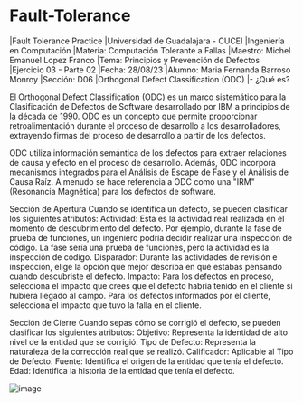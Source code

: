 # Fault-Tolerance
|Fault Tolerance Practice 
|Universidad de Guadalajara - CUCEI
|Ingeniería en Computación
|Materia: Computación Tolerante a Fallas
|Maestro: Michel Emanuel Lopez Franco
|Tema: Principios y Prevención de Defectos
|Ejercicio 03 - Parte 02
|Fecha: 28/08/23
|Alumno: Maria Fernanda Barroso Monroy
|Sección: D06
|Orthogonal Defect Classification (ODC) 
|- ¿Qué es?

El Orthogonal Defect Classification (ODC) es un marco sistemático para la Clasificación de Defectos de Software desarrollado por IBM a principios de la década de 1990. ODC es un concepto que permite proporcionar retroalimentación durante el proceso de desarrollo a los desarrolladores, extrayendo firmas del proceso de desarrollo a partir de los defectos.

ODC utiliza información semántica de los defectos para extraer relaciones de causa y efecto en el proceso de desarrollo. Además, ODC incorpora mecanismos integrados para el Análisis de Escape de Fase y el Análisis de Causa Raíz. A menudo se hace referencia a ODC como una "IRM" (Resonancia Magnética) para los defectos de software.

Sección de Apertura
Cuando se identifica un defecto, se pueden clasificar los siguientes atributos:
Actividad: Esta es la actividad real realizada en el momento de descubrimiento del defecto. Por ejemplo, durante la fase de prueba de funciones, un ingeniero podría decidir realizar una inspección de código. La fase sería una prueba de funciones, pero la actividad es la inspección de código.
Disparador: Durante las actividades de revisión e inspección, elige la opción que mejor describa en qué estabas pensando cuando descubriste el defecto.
Impacto: Para los defectos en proceso, selecciona el impacto que crees que el defecto habría tenido en el cliente si hubiera llegado al campo. Para los defectos informados por el cliente, selecciona el impacto que tuvo la falla en el cliente.

Sección de Cierre
Cuando sepas cómo se corrigió el defecto, se pueden clasificar los siguientes atributos:
Objetivo: Representa la identidad de alto nivel de la entidad que se corrigió.
Tipo de Defecto: Representa la naturaleza de la corrección real que se realizó.
Calificador: Aplicable al Tipo de Defecto.
Fuente: Identifica el origen de la entidad que tenía el defecto.
Edad: Identifica la historia de la entidad que tenía el defecto.

![image](https://github.com/feybm2002/Fault-Tolerance/assets/112119809/cbef9c2d-7180-48ca-a227-581c5fbd3b1e)


